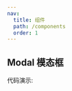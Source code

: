 ```yaml
---
nav:
  title: 组件
  path: /components
  order: 1
---
```


## Modal 模态框

代码演示:

<code src="./demo/basic.jsx" ></code>

<API></API>
